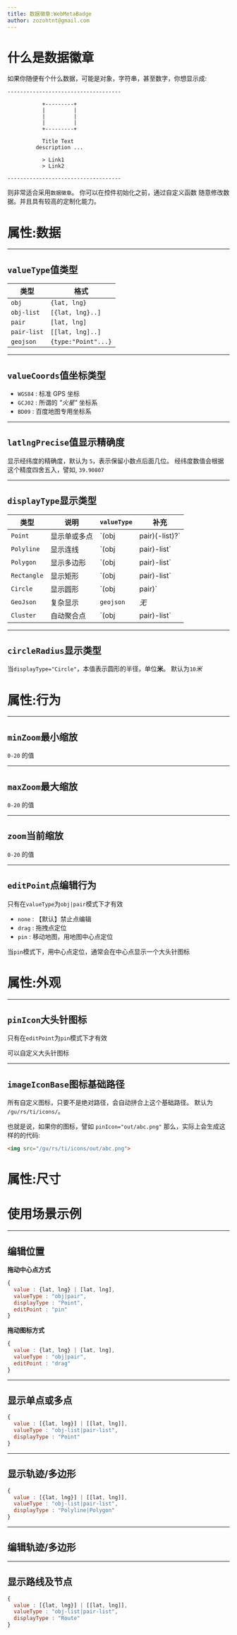 ```yaml
---
title: 数据徽章:WebMetaBadge
author: zozohtnt@gmail.com
---
```


# 什么是数据徽章

如果你随便有个什么数据，可能是对象，字符串，甚至数字，你想显示成:

```
------------------------------------
           
           +---------+
           |         |
           |         |
           |         |
           +---------+

           Title Text
         description ...

           > Link1
           > Link2

------------------------------------
```

则非常适合采用`数据徽章`。 你可以在控件初始化之前，通过自定义函数
随意修改数据。并且具有较高的定制化能力。


# 属性:数据

------------------------------------------------------
## `valueType`值类型

 类型         | 格式
--------------|-----------------
`obj`         | `{lat, lng}`
`obj-list`    | `[{lat, lng}..]`
`pair`        | `[lat, lng]`
`pair-list`   | `[[lat, lng]..]`
`geojson`     | `{type:"Point"...}`

-----------------------------------------------------
## `valueCoords`值坐标类型

- `WGS84` : 标准 GPS 坐标
- `GCJ02` : 所谓的 *"火星"* 坐标系
- `BD09`  : 百度地图专用坐标系

-----------------------------------------------------
## `latlngPrecise`值显示精确度

显示经纬度的精确度，默认为 `5`，表示保留小数点后面几位。
经纬度数值会根据这个精度四舍五入，譬如,  `39.90807`

------------------------------------------------------
## `displayType`显示类型

 类型         | 说明           | `valueType`         | 补充
--------------|---------------|---------------------|------
`Point`       | 显示单或多点   | `(obj|pair)(-list)?`| *无*
`Polyline`    | 显示连线       | `(obj|pair)-list`   | *无*
`Polygon`     | 显示多边形     | `(obj|pair)-list`   | *无*
`Rectangle`   | 显示矩形       | `(obj|pair)-list`   | `[SW,NE]`
`Circle`      | 显示圆形       | `(obj|pair)`        | *无*
`GeoJson`     | 复杂显示       | `geojson`           | *无*
`Cluster`     | 自动聚合点     | `(obj|pair)-list`   | *无*

------------------------------------------------------
## `circleRadius`显示类型

当`displayType="Circle"`，本值表示圆形的半径，单位**米**。
默认为`10`*米*

# 属性:行为

------------------------------------------------------
## `minZoom`最小缩放

`0-20` 的值

------------------------------------------------------
## `maxZoom`最大缩放

`0-20` 的值

------------------------------------------------------
## `zoom`当前缩放

`0-20` 的值

------------------------------------------------------
## `editPoint`点编辑行为

只有在`valueType`为`obj|pair`模式下才有效

- `none` : 【默认】禁止点编辑
- `drag` : 拖拽点定位
- `pin`  : 移动地图，用地图中心点定位

当`pin`模式下，用中心点定位，通常会在中心点显示一个大头针图标


# 属性:外观

------------------------------------------------------
## `pinIcon`大头针图标

只有在`editPoint`为`pin`模式下才有效

可以自定义大头针图标

------------------------------------------------------
## `imageIconBase`图标基础路径

所有自定义图标，只要不是绝对路径，会自动拼合上这个基础路径。
默认为 `/gu/rs/ti/icons/`。

也就是说，如果你的图标，譬如 `pinIcon="out/abc.png"`
那么，实际上会生成这样的的代码:

```html
<img src="/gu/rs/ti/icons/out/abc.png">
```

# 属性:尺寸


# 使用场景示例

------------------------------------------------------
## 编辑位置

**拖动中心点方式**

```js
{
  value : {lat, lng} | [lat, lng],
  valueType : "obj|pair",
  displayType : "Point",
  editPoint : "pin"
}
```

**拖动图标方式**

```js
{
  value : {lat, lng} | [lat, lng],
  valueType : "obj|pair",
  editPoint : "drag"
}
```

------------------------------------------------------
## 显示单点或多点

```js
{
  value : [{lat, lng}] | [[lat, lng]],
  valueType : "obj-list|pair-list",
  displayType : "Point"
}
```

------------------------------------------------------
## 显示轨迹/多边形

```js
{
  value : [{lat, lng}] | [[lat, lng]],
  valueType : "obj-list|pair-list",
  displayType : "Polyline|Polygon"
}
```

------------------------------------------------------
## 编辑轨迹/多边形

------------------------------------------------------
## 显示路线及节点

```js
{
  value : [{lat, lng}] | [[lat, lng]],
  valueType : "obj-list|pair-list",
  displayType : "Route"
}
```